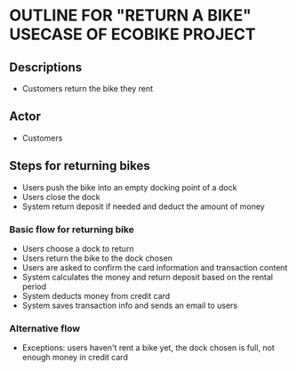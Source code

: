 # OUTLINE FOR "RETURN A BIKE" USECASE OF ECOBIKE PROJECT

## Descriptions
- Customers return the bike they rent

## Actor
- Customers

## Steps for returning bikes
- Users push the bike into an empty docking point of a dock
- Users close the dock
- System return deposit if needed and deduct the amount of money


### Basic flow for returning bike
- Users choose a dock to return
- Users return the bike to the dock chosen
- Users are asked to confirm the card information and transaction content
- System calculates the money and return deposit based on the rental period
- System deducts money from credit card
- System saves transaction info and sends an email to users

### Alternative flow
- Exceptions: users haven't rent a bike yet, the dock chosen is full, not enough money in credit card
